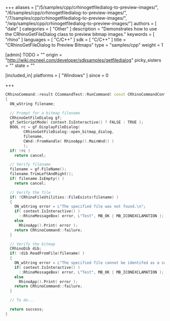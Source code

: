 +++
aliases = ["/5/samples/cpp/crhinogetfiledialog-to-preview-images/", "/6/samples/cpp/crhinogetfiledialog-to-preview-images/", "/7/samples/cpp/crhinogetfiledialog-to-preview-images/", "/wip/samples/cpp/crhinogetfiledialog-to-preview-images/"]
authors = [ "dale" ]
categories = [ "Other" ]
description = "Demonstrates how to use the CRhinoGetFileDialog class to preview bitmap images."
keywords = [ "rhino" ]
languages = [ "C/C++" ]
sdk = [ "C/C++" ]
title = "CRhinoGetFileDialog to Preview Bitmaps"
type = "samples/cpp"
weight = 1

[admin]
TODO = ""
origin = "http://wiki.mcneel.com/developer/sdksamples/getfiledialog"
picky_sisters = ""
state = ""

[included_in]
platforms = [ "Windows" ]
since = 0

+++

```cpp
CRhinoCommand::result CCommandTest::RunCommand( const CRhinoCommandContext& context )
{
  ON_wString filename;

  // Prompt for a bitmap filename
  CRhinoGetFileDialog gf;
  gf.SetScriptMode( context.IsInteractive() ? FALSE : TRUE );
  BOOL rc = gf.DisplayFileDialog(
        CRhinoGetFileDialog::open_bitmap_dialog,
        filename,
        CWnd::FromHandle( RhinoApp().MainWnd() )
        );
  if( !rc )
    return cancel;

  // Verify filename
  filename = gf.FileName();
  filename.TrimLeftAndRight();
  if( filename.IsEmpty() )
    return cancel;

  // Verify the file
  if( !CRhinoFileUtilities::FileExists(filename) )
  {
    ON_wString error = L"The specified file was not found.\n";
    if( context.IsInteractive() )
      ::RhinoMessageBox( error, L"Test", MB_OK | MB_ICONEXCLAMATION );
    else
      RhinoApp().Print( error );
    return CRhinoCommand::failure;
  }

  // Verify the bitmap
  CRhinoDib dib;
  if( !dib.ReadFromFile(filename) )
  {
    ON_wString error = L"The specified file cannot be identifed as a supported type.\n";
    if( context.IsInteractive() )
      ::RhinoMessageBox( error, L"Test", MB_OK | MB_ICONEXCLAMATION );
    else
      RhinoApp().Print( error );
    return CRhinoCommand::failure;
  }

  // To do...

  return success;
}
```
